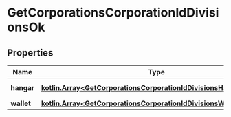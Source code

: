 
# GetCorporationsCorporationIdDivisionsOk

## Properties
Name | Type | Description | Notes
------------ | ------------- | ------------- | -------------
**hangar** | [**kotlin.Array&lt;GetCorporationsCorporationIdDivisionsHangarHangar&gt;**](GetCorporationsCorporationIdDivisionsHangarHangar.md) | hangar array |  [optional]
**wallet** | [**kotlin.Array&lt;GetCorporationsCorporationIdDivisionsWalletWallet&gt;**](GetCorporationsCorporationIdDivisionsWalletWallet.md) | wallet array |  [optional]



